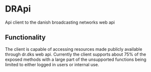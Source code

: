 # DRApi
Api client to the danish broadcasting networks web api

## Functionality
The client is capable of accessing resources made publicly available through dr.dks web api.
Currently the client supports about 75% of the exposed methods with a large part of the unsupported functions being limited to 
either logged in users or internal use.
